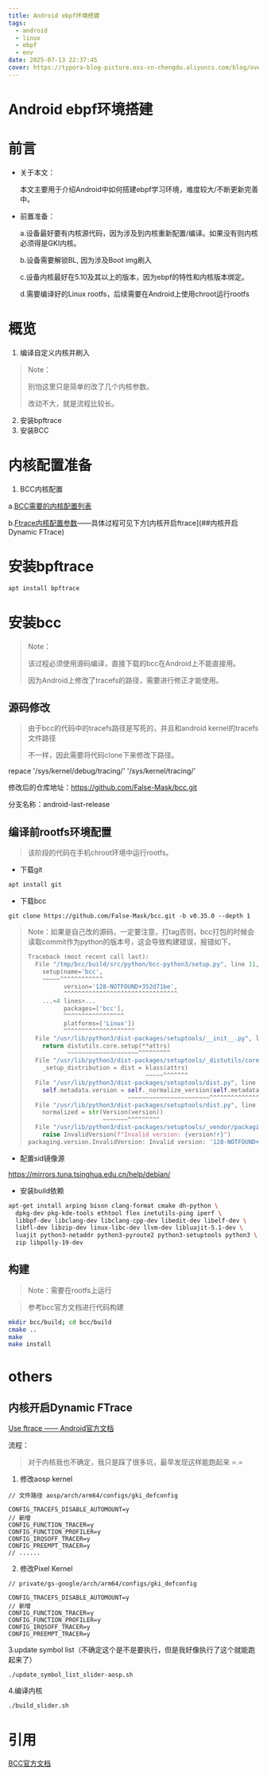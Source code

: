 ```yaml
---
title: Android ebpf环境搭建
tags:
  - android
  - linux
  - ebpf
  - env
date: 2025-07-13 22:37:45
cover: https://typora-blog-picture.oss-cn-chengdu.aliyuncs.com/blog/overview.png
---
```





# Android ebpf环境搭建







# 前言



- 关于本文：

  本文主要用于介绍Android中如何搭建ebpf学习环境，难度较大/不断更新完善中。

- 前置准备：

  a.设备最好要有内核源代码，因为涉及到内核重新配置/编译。如果没有则内核必须得是GKI内核。

  b.设备需要解锁BL, 因为涉及Boot img刷入

  c.设备内核最好在5.10及其以上的版本，因为ebpf的特性和内核版本绑定。

  d.需要编译好的Linux rootfs，后续需要在Android上使用chroot运行rootfs

  



# 概览



1. 编译自定义内核并刷入

> Note：
>
> 别怕这里只是简单的改了几个内核参数。
>
> 改动不大，就是流程比较长。

2. 安装bpftrace
3. 安装BCC







# 内核配置准备



1. BCC内核配置

a.[BCC需要的内核配置列表](https://github.com/False-Mask/bcc/blob/master/INSTALL.md#kernel-configuration)

b.[Ftrace内核配置参数](https://source.android.com/docs/core/tests/debug/ftrace)——具体过程可见下方[内核开启ftrace](##内核开启Dynamic FTrace)





# 安装bpftrace

``` zsh
apt install bpftrace
```





# 安装bcc



> Note：
>
> 该过程必须使用源码编译，直接下载的bcc在Android上不能直接用。
>
> 因为Android上修改了tracefs的路径，需要进行修正才能使用。



## 源码修改



> 由于bcc的代码中的tracefs路径是写死的，并且和android kernel的tracefs文件路径
>
> 不一样，因此需要将代码clone下来修改下路径。

repace '/sys/kernel/debug/tracing/' '/sys/kernel/tracing/'



修改后的仓库地址：https://github.com/False-Mask/bcc.git 

分支名称：android-last-release



## 编译前rootfs环境配置

> 该阶段的代码在手机chroot环境中运行rootfs。

- 下载git

``` bash
apt install git
```

- 下载bcc

``` shell
git clone https://github.com/False-Mask/bcc.git -b v0.35.0 --depth 1
```

> Note：如果是自己改的源码，一定要注意，打tag否则，bcc打包的时候会读取commit作为python的版本号，这会导致构建错误，报错如下。
>
> ``` python
> Traceback (most recent call last):
>   File "/tmp/bcc/build/src/python/bcc-python3/setup.py", line 11, in <module>
>     setup(name='bcc',
>     ~~~~~^^^^^^^^^^^^
>           version='128-NOTFOUND+352d71be',
>           ^^^^^^^^^^^^^^^^^^^^^^^^^^^^^^^^
>     ...<4 lines>...
>           packages=['bcc'],
>           ^^^^^^^^^^^^^^^^^
>           platforms=['Linux'])
>           ^^^^^^^^^^^^^^^^^^^^
>   File "/usr/lib/python3/dist-packages/setuptools/__init__.py", line 117, in setup
>     return distutils.core.setup(**attrs)
>            ~~~~~~~~~~~~~~~~~~~~^^^^^^^^^
>   File "/usr/lib/python3/dist-packages/setuptools/_distutils/core.py", line 148, in setup
>     _setup_distribution = dist = klass(attrs)
>                                  ~~~~~^^^^^^^
>   File "/usr/lib/python3/dist-packages/setuptools/dist.py", line 334, in __init__
>     self.metadata.version = self._normalize_version(self.metadata.version)
>                             ~~~~~~~~~~~~~~~~~~~~~~~^^^^^^^^^^^^^^^^^^^^^^^
>   File "/usr/lib/python3/dist-packages/setuptools/dist.py", line 370, in _normalize_version
>     normalized = str(Version(version))
>                      ~~~~~~~^^^^^^^^^
>   File "/usr/lib/python3/dist-packages/setuptools/_vendor/packaging/version.py", line 202, in __init__
>     raise InvalidVersion(f"Invalid version: {version!r}")
> packaging.version.InvalidVersion: Invalid version: '128-NOTFOUND+352d71be'
> ```
>

- 配置sid镜像源

https://mirrors.tuna.tsinghua.edu.cn/help/debian/

- 安装build依赖

``` bash
apt-get install arping bison clang-format cmake dh-python \
  dpkg-dev pkg-kde-tools ethtool flex inetutils-ping iperf \
  libbpf-dev libclang-dev libclang-cpp-dev libedit-dev libelf-dev \
  libfl-dev libzip-dev linux-libc-dev llvm-dev libluajit-5.1-dev \
  luajit python3-netaddr python3-pyroute2 python3-setuptools python3 \
  zip libpolly-19-dev
```



## 构建



> Note：需要在rootfs上运行

> 参考bcc官方文档进行代码构建

```bash
mkdir bcc/build; cd bcc/build
cmake ..
make
make install
```





# others



## 内核开启Dynamic FTrace



[Use ftrace —— Android官方文档](https://source.android.com/docs/core/tests/debug/ftrace)



流程：

> 对于内核我也不确定，我只是踩了很多坑，最早发现这样能跑起来 =.=

1. 修改aosp kernel

``` 
// 文件路径 aosp/arch/arm64/configs/gki_defconfig

CONFIG_TRACEFS_DISABLE_AUTOMOUNT=y
// 新增
CONFIG_FUNCTION_TRACER=y
CONFIG_FUNCTION_PROFILER=y
CONFIG_IRQSOFF_TRACER=y
CONFIG_PREEMPT_TRACER=y
// ......
```

2. 修改Pixel Kernel

``` 
// private/gs-google/arch/arm64/configs/gki_defconfig

CONFIG_TRACEFS_DISABLE_AUTOMOUNT=y
// 新增
CONFIG_FUNCTION_TRACER=y
CONFIG_FUNCTION_PROFILER=y
CONFIG_IRQSOFF_TRACER=y
CONFIG_PREEMPT_TRACER=y
```

3.update symbol list（不确定这个是不是要执行，但是我好像执行了这个就能跑起来了）

```
./update_symbol_list_slider-aosp.sh
```

4.编译内核

```
./build_slider.sh
```





# 引用



[BCC官方文档](https://github.com/False-Mask/bcc/blob/master/INSTALL.md#debian---source)






